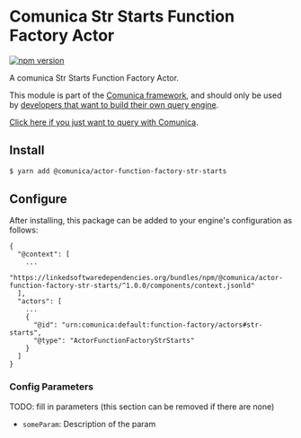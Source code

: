 # Comunica Str Starts Function Factory Actor

[![npm version](https://badge.fury.io/js/%40comunica%2Factor-function-factory-str-starts.svg)](https://www.npmjs.com/package/@comunica/actor-function-factory-str-starts)

A comunica Str Starts Function Factory Actor.

This module is part of the [Comunica framework](https://github.com/comunica/comunica),
and should only be used by [developers that want to build their own query engine](https://comunica.dev/docs/modify/).

[Click here if you just want to query with Comunica](https://comunica.dev/docs/query/).

## Install

```bash
$ yarn add @comunica/actor-function-factory-str-starts
```

## Configure

After installing, this package can be added to your engine's configuration as follows:
```text
{
  "@context": [
    ...
    "https://linkedsoftwaredependencies.org/bundles/npm/@comunica/actor-function-factory-str-starts/^1.0.0/components/context.jsonld"
  ],
  "actors": [
    ...
    {
      "@id": "urn:comunica:default:function-factory/actors#str-starts",
      "@type": "ActorFunctionFactoryStrStarts"
    }
  ]
}
```

### Config Parameters

TODO: fill in parameters (this section can be removed if there are none)

* `someParam`: Description of the param
